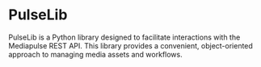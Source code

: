 # PulseLib

PulseLib is a Python library designed to facilitate interactions with the Mediapulse REST API. This library provides a convenient, object-oriented approach to managing media assets and workflows.